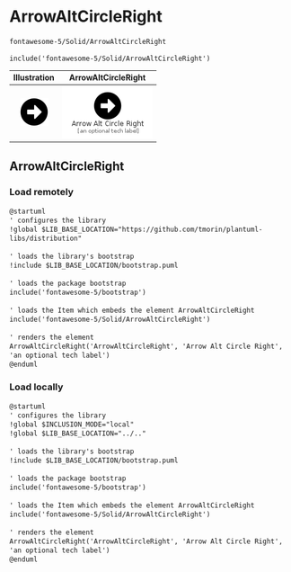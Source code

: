 # ArrowAltCircleRight


```text
fontawesome-5/Solid/ArrowAltCircleRight
```

```text
include('fontawesome-5/Solid/ArrowAltCircleRight')
```



| Illustration | ArrowAltCircleRight |
| :---: | :---: |
| ![illustration for Illustration](../../fontawesome-5/Solid/ArrowAltCircleRight.png) | ![illustration for ArrowAltCircleRight](../../fontawesome-5/Solid/ArrowAltCircleRight.Local.png) |




## ArrowAltCircleRight

### Load remotely
```plantuml
@startuml
' configures the library
!global $LIB_BASE_LOCATION="https://github.com/tmorin/plantuml-libs/distribution"

' loads the library's bootstrap
!include $LIB_BASE_LOCATION/bootstrap.puml

' loads the package bootstrap
include('fontawesome-5/bootstrap')

' loads the Item which embeds the element ArrowAltCircleRight
include('fontawesome-5/Solid/ArrowAltCircleRight')

' renders the element
ArrowAltCircleRight('ArrowAltCircleRight', 'Arrow Alt Circle Right', 'an optional tech label')
@enduml
```

### Load locally
```plantuml
@startuml
' configures the library
!global $INCLUSION_MODE="local"
!global $LIB_BASE_LOCATION="../.."

' loads the library's bootstrap
!include $LIB_BASE_LOCATION/bootstrap.puml

' loads the package bootstrap
include('fontawesome-5/bootstrap')

' loads the Item which embeds the element ArrowAltCircleRight
include('fontawesome-5/Solid/ArrowAltCircleRight')

' renders the element
ArrowAltCircleRight('ArrowAltCircleRight', 'Arrow Alt Circle Right', 'an optional tech label')
@enduml
```

